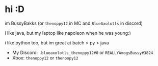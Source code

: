 # hi :D
im BussyBakks (or ``thenoppy12`` in MC and ``BlueAxolotls`` in discord)

i like java, but my laptop like napoleon when he was young:)

i like python too, but im great at batch > py > java

* My Discord: ``.blueaxolotls_thenoppy12#0`` or ``REALLYAmogsBussy#3824``
* Xbox: ``thenoppy12`` or ``thenoopy12``
